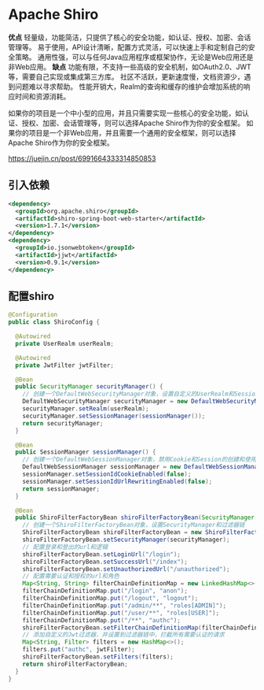 # Apache Shiro
**优点**
轻量级，功能简洁，只提供了核心的安全功能，如认证、授权、加密、会话管理等。
易于使用，API设计清晰，配置方式灵活，可以快速上手和定制自己的安全策略。
通用性强，可以与任何Java应用程序或框架协作，无论是Web应用还是非Web应用。
**缺点**
功能有限，不支持一些高级的安全机制，如OAuth2.0、JWT等，需要自己实现或集成第三方库。
社区不活跃，更新速度慢，文档资源少，遇到问题难以寻求帮助。
性能开销大，Realm的查询和缓存的维护会增加系统的响应时间和资源消耗。

如果你的项目是一个中小型的应用，并且只需要实现一些核心的安全功能，如认证、授权、加密、会话管理等，则可以选择Apache Shiro作为你的安全框架。
如果你的项目是一个非Web应用，并且需要一个通用的安全框架，则可以选择Apache Shiro作为你的安全框架。

https://juejin.cn/post/6991664333314850853

## 引入依赖

```xml
<dependency>
  <groupId>org.apache.shiro</groupId>
  <artifactId>shiro-spring-boot-web-starter</artifactId>
  <version>1.7.1</version>
</dependency>
<dependency>
  <groupId>io.jsonwebtoken</groupId>
  <artifactId>jjwt</artifactId>
  <version>0.9.1</version>
</dependency>
```

## 配置shiro

```java
@Configuration
public class ShiroConfig {

  @Autowired
  private UserRealm userRealm;

  @Autowired
  private JwtFilter jwtFilter;

  @Bean
  public SecurityManager securityManager() {
    // 创建一个DefaultWebSecurityManager对象，设置自定义的UserRealm和SessionManager
    DefaultWebSecurityManager securityManager = new DefaultWebSecurityManager();
    securityManager.setRealm(userRealm);
    securityManager.setSessionManager(sessionManager());
    return securityManager;
  }

  @Bean
  public SessionManager sessionManager() {
    // 创建一个DefaultWebSessionManager对象，禁用Cookie和Session的创建和使用
    DefaultWebSessionManager sessionManager = new DefaultWebSessionManager();
    sessionManager.setSessionIdCookieEnabled(false);
    sessionManager.setSessionIdUrlRewritingEnabled(false);
    return sessionManager;
  }

  @Bean
  public ShiroFilterFactoryBean shiroFilterFactoryBean(SecurityManager securityManager) {
    // 创建一个ShiroFilterFactoryBean对象，设置SecurityManager和过滤器链
    ShiroFilterFactoryBean shiroFilterFactoryBean = new ShiroFilterFactoryBean();
    shiroFilterFactoryBean.setSecurityManager(securityManager);
    // 配置登录和登出的url和逻辑
    shiroFilterFactoryBean.setLoginUrl("/login");
    shiroFilterFactoryBean.setSuccessUrl("/index");
    shiroFilterFactoryBean.setUnauthorizedUrl("/unauthorized");
    // 配置需要认证和授权的url和角色
    Map<String, String> filterChainDefinitionMap = new LinkedHashMap<>();
    filterChainDefinitionMap.put("/login", "anon");
    filterChainDefinitionMap.put("/logout", "logout");
    filterChainDefinitionMap.put("/admin/**", "roles[ADMIN]");
    filterChainDefinitionMap.put("/user/**", "roles[USER]");
    filterChainDefinitionMap.put("/**", "authc");
    shiroFilterFactoryBean.setFilterChainDefinitionMap(filterChainDefinitionMap);
    // 添加自定义的Jwt过滤器，并设置到过滤器链中，拦截所有需要认证的请求
    Map<String, Filter> filters = new HashMap<>();
    filters.put("authc", jwtFilter);
    shiroFilterFactoryBean.setFilters(filters);
    return shiroFilterFactoryBean;
  }
}

```